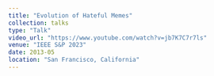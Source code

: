 ```yaml
---
title: "Evolution of Hateful Memes"
collection: talks
type: "Talk"
video_url: "https://www.youtube.com/watch?v=jb7K7C7r7ls"
venue: "IEEE S&P 2023"
date: 2013-05
location: "San Francisco, California"
---
```

